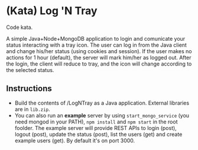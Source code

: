 # (Kata) Log 'N Tray
Code kata. 

A simple Java+Node+MongoDB application to login and comunicate your status interacting with a tray icon. The user can log in from the Java client and change his/her status (using cookies and session). If the user makes no actions for 1 hour (default), the server will mark him/her as logged out. After the login, the client will reduce to tray, and the icon will change according to the selected status.

## Instructions
* Build the contents of /LogNTray as a Java application. External libraries are in ```lib.zip```.
* You can also run an **example** server by using ```start_mongo_service``` (you need mongod in your PATH), ```npm install``` and ```npm start``` in the root foolder. The example server will provide REST APIs to login (post), logout (post), update the status (post), list the users (get) and create example users (get). By default it's on port 3000.
